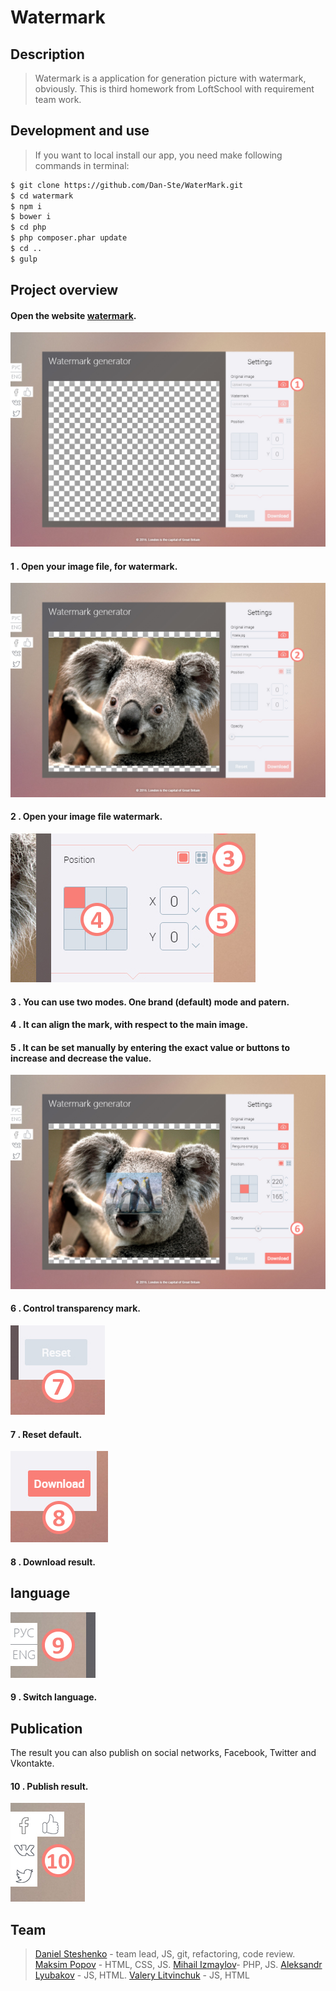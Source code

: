 Watermark
===================

Description
-------------

>Watermark is a application for generation picture with watermark, obviously. This is third homework from LoftSchool with requirement team work.

Development and use
-------------

>If you want to local install our app, you need make following commands in terminal:

```sh
$ git clone https://github.com/Dan-Ste/WaterMark.git
$ cd watermark
$ npm i
$ bower i
$ cd php
$ php composer.phar update
$ cd ..
$ gulp
```

Project overview
-------------

#### Open the website [watermark]. 

![start](https://raw.githubusercontent.com/Dan-Ste/WaterMark/readme/app/img/for-readme/01_settings.jpg)

#### 1 . <i class="icon-folder-open"></i> Open your image file, for watermark. 



![02](https://raw.githubusercontent.com/Dan-Ste/WaterMark/readme/app/img/for-readme/02_settings.jpg)


#### 2 . <i class="icon-folder-open"></i> Open your image file watermark.

![03-05](https://raw.githubusercontent.com/Dan-Ste/WaterMark/readme/app/img/for-readme/03_45_settings.jpg)

#### 3 . <i class="icon-cog"></i> You can use two modes. One brand (default) mode and patern.

#### 4 . <i class="icon-cog"></i> It can align the mark, with respect to the main image.

#### 5 . <i class="icon-cog"></i> It can be set manually by entering the exact value or buttons to increase and decrease the value.

![06](https://raw.githubusercontent.com/Dan-Ste/WaterMark/readme/app/img/for-readme/06_settings.jpg)

#### 6 . <i class="icon-cog"></i> Control transparency mark.

![07](https://raw.githubusercontent.com/Dan-Ste/WaterMark/readme/app/img/for-readme/07_settings.jpg)

#### 7 . <i class="icon-cog"></i> Reset default.

![08](https://raw.githubusercontent.com/Dan-Ste/WaterMark/readme/app/img/for-readme/08_settings.jpg)

#### 8 . <i class="icon-upload"></i> Download result.

language
-------------

![09](https://raw.githubusercontent.com/Dan-Ste/WaterMark/readme/app/img/for-readme/09_settings.jpg)

#### 9 . <i class="icon-upload"></i> Switch language.

Publication
-------------

The result you can also publish on social networks, Facebook, Twitter and Vkontakte.

#### 10 .  <i class="icon-upload"></i> Publish result.

![03](https://raw.githubusercontent.com/Dan-Ste/WaterMark/readme/app/img/for-readme/10_settings.jpg)

Team
-------------

> [Daniel Steshenko] - team lead, JS, git, refactoring, code review.
> [Maksim Popov] - HTML, CSS, JS.
> [Mihail Izmaylov]- PHP, JS.
> [Aleksandr Lyubakov] - JS, HTML.
> [Valery Litvinchuk] - JS, HTML


   [Valery Litvinchuk]: <https://github.com/valerylitvinchuk>
   [Aleksandr Lyubakov]: <https://github.com/lyubakov>
   [Mihail Izmaylov]: <https://github.com/Muxacuk>
   [Maksim Popov]: <https://github.com/pmaxp>
   [Daniel Steshenko]: <https://github.com/Dan-Ste>
   [MAMP]: <https://www.mamp.info/en/>
   [XAMPP]: <https://www.apachefriends.org/ru/index.html>  
   [Watermark]: <http://watermark.p-max-p.ru>
  
